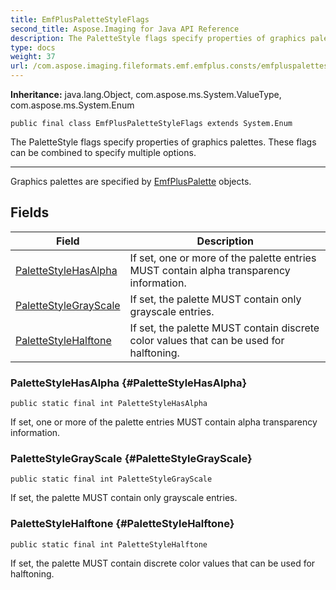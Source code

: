 ```yaml
---
title: EmfPlusPaletteStyleFlags
second_title: Aspose.Imaging for Java API Reference
description: The PaletteStyle flags specify properties of graphics palettes.
type: docs
weight: 37
url: /com.aspose.imaging.fileformats.emf.emfplus.consts/emfpluspalettestyleflags/
---
```

**Inheritance:**
java.lang.Object, com.aspose.ms.System.ValueType, com.aspose.ms.System.Enum
```
public final class EmfPlusPaletteStyleFlags extends System.Enum
```

The PaletteStyle flags specify properties of graphics palettes. These flags can be combined to specify multiple options.

--------------------

Graphics palettes are specified by [EmfPlusPalette](../../com.aspose.imaging.fileformats.emf.emfplus.objects/emfpluspalette) objects.
## Fields

| Field | Description |
| --- | --- |
| [PaletteStyleHasAlpha](#PaletteStyleHasAlpha) | If set, one or more of the palette entries MUST contain alpha transparency information. |
| [PaletteStyleGrayScale](#PaletteStyleGrayScale) | If set, the palette MUST contain only grayscale entries. |
| [PaletteStyleHalftone](#PaletteStyleHalftone) | If set, the palette MUST contain discrete color values that can be used for halftoning. |
### PaletteStyleHasAlpha {#PaletteStyleHasAlpha}
```
public static final int PaletteStyleHasAlpha
```


If set, one or more of the palette entries MUST contain alpha transparency information.

### PaletteStyleGrayScale {#PaletteStyleGrayScale}
```
public static final int PaletteStyleGrayScale
```


If set, the palette MUST contain only grayscale entries.

### PaletteStyleHalftone {#PaletteStyleHalftone}
```
public static final int PaletteStyleHalftone
```


If set, the palette MUST contain discrete color values that can be used for halftoning.

